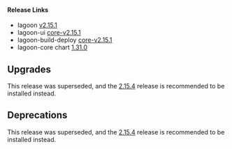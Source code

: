 #### Release Links
* lagoon [v2.15.1](https://github.com/uselagoon/lagoon/releases/tag/v2.15.1)
* lagoon-ui [core-v2.15.1](https://github.com/uselagoon/lagoon-ui/releases/tag/core-v2.15.1)
* lagoon-build-deploy [core-v2.15.1](https://github.com/uselagoon/build-deploy-tool/releases/tag/core-v2.15.1)
* lagoon-core chart [1.31.0](https://github.com/uselagoon/lagoon-charts/releases/tag/lagoon-core-1.31.0)

## Upgrades

This release was superseded, and the [2.15.4](./2.15.4.md) release is recommended to be installed instead.

## Deprecations

This release was superseded, and the [2.15.4](./2.15.4.md) release is recommended to be installed instead.
